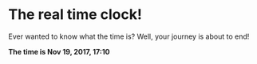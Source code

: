 # The real time clock!

Ever wanted to know what the time is? Well, your journey is about to end!

**The time is Nov 19, 2017, 17:10**